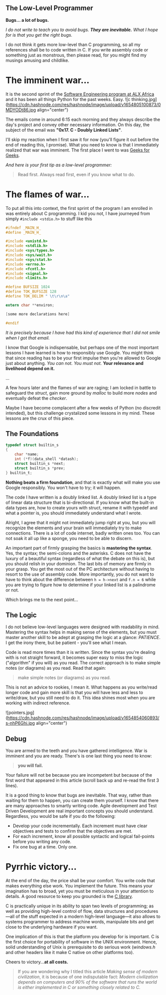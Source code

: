 ## The Low-Level Programmer

**Bugs... a lot of bugs.**

*I do not write to teach you to avoid bugs. **They are inevitable.** What I hope for is that you get the right bugs.*

I do not think it gets more low-level than C programming, so all my references shall be to code written in C. If you write assembly code or something just as monstrous, then please read, for you might find my musings amusing and childlike.

# The imminent war...

It is the second sprint of the [Software Engineering program at ALX Africa](https://www.alxafrica.com/) and it has been all things Python for the past weeks. Easy.
![c thinking.jpg](https://cdn.hashnode.com/res/hashnode/image/upload/v1654805100873/0MDYODt86.jpg align="center")

The emails come in around 6:15 each morning and they always describe the day's project and convey other necessary information. On this day, the subject of the email was **"0x17. C - Doubly Linked Lists"**.

I'll skip my reaction when I first saw it for now (you'll figure it out before the end of reading this, I promise). What you need to know is that I immediately realized that war was imminent. The first place I went to was [Geeks for Geeks](https://www.geeksforgeeks.org/data-structures/).

*And here is your first tip as a low-level programmer:*
> Read first. Always read first, even if you know what to do.

# The flames of war...
To put all this into context, the first sprint of the program I am enrolled in was entirely about C programming. I kid you not, I have journeyed from simply `#include <stdio.h>` to stuff like this
```C
#ifndef _MAIN_H_
#define _MAIN_H_

#include <unistd.h>
#include <stdlib.h>
#include <sys/types.h>
#include <sys/wait.h>
#include <sys/stat.h>
#include <errno.h>
#include <fcntl.h>
#include <signal.h>
#include <limits.h>

#define BUFSIZE 1024
#define TOK_BUFSIZE 128
#define TOK_DELIM " \t\r\n\a"

extern char **environ;

[some more declarations here]

#endif
```

*It is precisely because I have had this kind of experience that I did not smile when I got that email.*

I know that Google is indispensable, but perhaps one of the most important lessons I have learned is how to responsibly use Google. You might think that since reading has to be your first impulse then you're allowed to Google just about anything. *You can not. You must not.* **Your relevance and livelihood depend on it.**

...

A few hours later and the flames of war are raging; I am locked in battle to safeguard the *struct*, gain more ground by *malloc* to build more *nodes* and eventually defeat the *checker*.

Maybe I have become complacent after a few weeks of Python (no discredit intended), but this challenge crystalized some lessons in my mind. These lessons are the crux of this piece.

## The Foundations
```C
typedef struct builtin_s
{
	char *name;
	int (*f)(data_shell *datash);
    struct builtin_s *next;
    struct builtin_s *prev;
} builtin_t;
```
**Nothing beats a firm foundation**, and that is exactly what will make you use Google responsibly. You won't have to try; it will happen.

The code I have written is a doubly linked list. A doubly linked list is a type of linear data structure that is bi-directional. If you know what the built-in data types are, how to create yours with struct, rename it with typedef and what a pointer is, you should immediately understand what I wrote.

Alright, I agree that it might not immediately jump right at you, but you will recognize the elements and your brain will immediately try to make connections. There is a lot of code internet, badly written ones too. You can not soak it all up like a sponge, you need to be able to discern.

An important part of firmly grasping the basics is **mastering the syntax**. Yes, the syntax; the semi-colons and the asterisks. C does not have the luxury of a beautiful syntax (regardless of what the debate on this is), but you should relish in your dominion. The last bits of memory are firmly in your grasp. You get the most out of the PC architecture without having to resort to the use of assembly code. More importantly, you do not want to have to think about the difference between `h = h->next` and `f.n = 6` while you are trying to figure how to determine if your linked list is a palindrome or not.

Which brings me to the next point...

## The Logic 
I do not believe low-level languages were designed with readability in mind. Mastering the syntax helps in making sense of the elements, but you must master another skill to be adept at grasping the logic at a glance: *PATIENCE*. I get the irony there, but be patient - you'll see what I mean.

Code is read more times than it is written. Since the syntax you're dealing with is not straight forward, it becomes super easy to miss the logic ("algorithm" if you will) as you read. The correct approach is to make simple notes (or diagrams) as you read. Read that again:
> make simple notes (or diagrams) as you read.

This is not an advice to rookies, I mean it. What happens as you write/read longer code and gain more skill is that you will have less and less to write/draw, but you still need to do it. This idea shines most when you are working with indirect reference.

![pointers.jpg](https://cdn.hashnode.com/res/hashnode/image/upload/v1654854060893/s-nhP6Ghi.jpg align="center")

## Debug
You are armed to the teeth and you have gathered intelligence. War is imminent and you are ready. There's is one last thing you need to know:
> **you will fail.**

Your failure will not be because you are incompetent but because of the first word that appeared in this article (scroll back up and re-read the first 3 lines).

It is a good thing to know that bugs are inevitable. That way, rather than waiting for them to happen, you can create them yourself. I know that there are many approaches to smartly writing code. Agile development and Test Driven Development are real important concepts you should understand. Regardless, you would be safe if you do the following:
* Develop your code incrementally. Each increment must have clear objectives and tests to confirm that the objectives are met.
* For each increment, know all possible syntactic and logical fail-points before you writing any code.
* Fix one bug at a time. Only one.

# Pyrrhic victory...
At the end of the day, the price shall be your comfort. You write code that makes everything else work. You implement the future. This means your imagination has to broad, yet you must be meticulous in your attention to details. A good resource to keep you grounded is the [C library](https://www.gnu.org/software/libc/manual).

C is practically unique in its ability to span two levels of programming; as well as providing high-level control of flow, data structures and procedures—all of the stuff expected in a modern high-level language—it also allows to systems programmer to address machine words, manipulate bits and get close to the underlying hardware if you want.

One implication of this is that the platform you develop for is important. C is the first choice for portability of software in the UNIX environment. Hence, solid understanding of Unix is prerequisite to do serious work (*windows.h* and other headers like it make C native on other platforms too). 

Cheers to victory...**at all costs.**

> If you are wondering why I titled this article *Making sense of modern civilization*, it is because of one indisputable fact: *Modern civilization depends on computers and 90% of the software that runs the world is either implemented in C or something closely related to C.*
